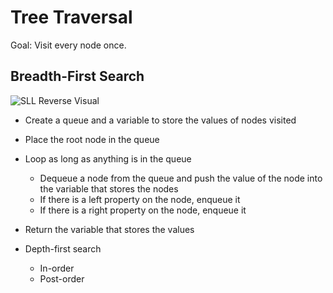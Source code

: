 # Tree Traversal

Goal: Visit every node once.

## Breadth-First Search

![SLL Reverse Visual](https://upload.wikimedia.org/wikipedia/commons/4/46/Animated_BFS.gif)

- Create a queue and a variable to store the values of nodes visited
- Place the root node in the queue
- Loop as long as anything is in the queue
  - Dequeue a node from the queue and push the value of the node into the variable that stores the nodes
  - If there is a left property on the node, enqueue it
  - If there is a right property on the node, enqueue it
- Return the variable that stores the values

- Depth-first search
  - In-order
  - Post-order
